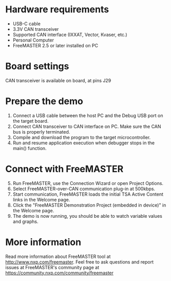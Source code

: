 Hardware requirements
=====================
- USB-C cable
- 3.3V CAN transceiver
- Supported CAN interface (IXXAT, Vector, Kvaser, etc.)
- Personal Computer
- FreeMASTER 2.5 or later installed on PC

Board settings
==============
CAN transceiver is available on board, at pins J29

Prepare the demo
===============
1.  Connect a USB cable between the host PC and the Debug USB port on the target board.
2.  Connect CAN transceiver to CAN interface on PC. Make sure the CAN bus is properly terminated.
3.  Compile and download the program to the target microcontroller.
4.  Run and resume application execution when debugger stops in the main() function.

Connect with FreeMASTER
=======================
5.  Run FreeMASTER, use the Connection Wizard or open Project Options.
6.  Select FreeMASTER-over-CAN communication plug-in at 500kbps.
7.  Start communication, FreeMASTER loads the initial TSA Active Content links in the Welcome page.
8.  Click the "FreeMASTER Demonstration Project (embedded in device)" in the Welcome page.
9.  The demo is now running, you should be able to watch variable values and graphs.

More information
================
Read more information about FreeMASTER tool at http://www.nxp.com/freemaster.
Feel free to ask questions and report issues at FreeMASTER's 
community page at https://community.nxp.com/community/freemaster
